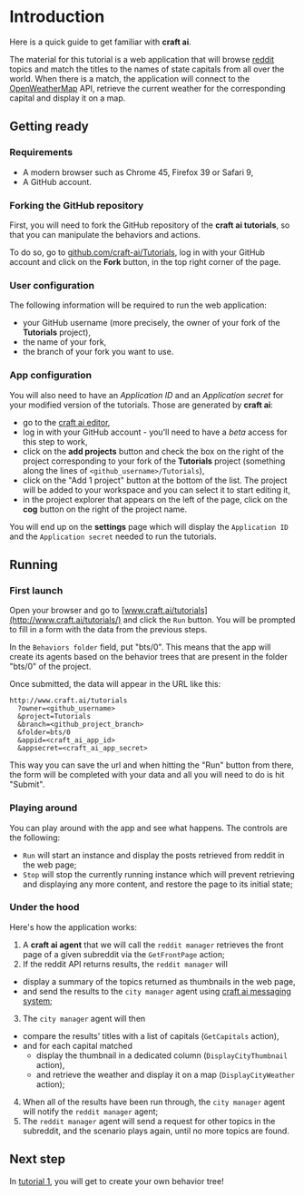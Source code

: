 # Introduction #

Here is a quick guide to get familiar with **craft ai**.

The material for this tutorial is a web application that will browse
[reddit](https://www.reddit.com/) topics and match the titles to the names of
state capitals from all over the world. When there is a match, the application
will connect to the [OpenWeatherMap](http://openweathermap.org/) API, retrieve
the current weather for the corresponding capital and display it on a map.

## Getting ready ##

### Requirements ###

- A modern browser such as Chrome 45, Firefox 39 or Safari 9,
- A GitHub account.

### Forking the GitHub repository ###

First, you will need to fork the GitHub repository of the **craft ai
tutorials**, so that you can manipulate the behaviors and actions.

To do so, go to
[github.com/craft-ai/Tutorials](https://github.com/craft-ai/Tutorials), log in
with your GitHub account and click on the **Fork** button, in the top right
corner of the page.

### User configuration ###

The following information will be required to run the web application:

- your GitHub username (more precisely, the owner of your fork of the
**Tutorials** project),
- the name of your fork,
- the branch of your fork you want to use.

### App configuration ###

You will also need to have an _Application ID_ and an _Application secret_ for
your modified version of the tutorials. Those are generated by **craft ai**:

- go to the [craft ai editor](http://editor.craft.ai/),
- log in with your GitHub account - you'll need to have a _beta_ access for this
step to work,
- click on the **add projects** button and check the box on the right of the
project corresponding to your fork of the **Tutorials** project (something along
the lines of `<github_username>/Tutorials`),
- click on the "Add 1 project" button at the bottom of the list. The project will
be added to your workspace and you can select it to start editing it,
- in the project explorer that appears on the left of the page, click on the
**cog** button on the right of the project name.

You will end up on the **settings** page which will display the `Application ID`
and the `Application secret` needed to run the tutorials.

## Running ##

### First launch ###

Open your browser and go to [www.craft.ai/tutorials](http://www.craft.ai/tutorials/) and
click the `Run` button. You will be prompted to fill in a form with the data from
the previous steps.

In the `Behaviors folder` field, put "bts/0". This means that the app will create its agents based on the behavior trees that are present in the folder "bts/0" of the project.

Once submitted, the data will appear in the URL like this:

```
http://www.craft.ai/tutorials
  ?owner=<github_username>
  &project=Tutorials
  &branch=<github_project_branch>
  &folder=bts/0
  &appid=<craft_ai_app_id>
  &appsecret=<craft_ai_app_secret>
```
This way you can save the url and when hitting the "Run" button from there, the form will be
completed with your data and all you will need to do is hit "Submit".

### Playing around ###

You can play around with the app and see what happens. The controls are the following:

  - `Run` will start an instance and display the posts retrieved from reddit in the web page;
  - `Stop` will stop the currently running instance which will prevent retrieving and displaying any more content, and restore the page to its initial state;

### Under the hood ###

Here's how the application works:

1. A **craft ai agent** that we will call the `reddit manager` retrieves the
front page of a given subreddit via the `GetFrontPage` action;
2. If the reddit API returns results, the `reddit manager` will
  - display a summary of the topics returned as thumbnails in the web page,
  - and send the results to the `city manager` agent using
  [craft ai messaging system](http://doc.craft.ai/concepts_architecture/messages/index.html);

3. The `city manager` agent will then
  - compare the results' titles with a list of capitals (`GetCapitals` action),
  - and for each capital matched
    - display the thumbnail in a dedicated column (`DisplayCityThumbnail` action),
    - and retrieve the weather and display it on a map (`DisplayCityWeather` action);
4. When all of the results have been run through, the `city manager` agent will notify the `reddit manager` agent;
5. The `reddit manager` agent will send a request for other topics in the subreddit, and the scenario plays again, until no more topics are found.

## Next step ##
In [tutorial 1](../1/index.html), you will get to create your own behavior tree!